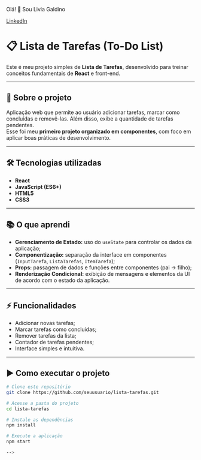 Olá! 👋 Sou Livia Galdino 


 <a href="https://www.linkedin.com/in/livia-galdino-07523023a">LinkedIn</a>

# 📋 Lista de Tarefas (To-Do List)


Este é meu projeto simples de **Lista de Tarefas**, desenvolvido para treinar conceitos fundamentais de **React** e front-end.

---

## 🚀 Sobre o projeto
Aplicação web que permite ao usuário adicionar tarefas, marcar como concluídas e removê-las. Além disso, exibe a quantidade de tarefas pendentes.  
Esse foi meu **primeiro projeto organizado em componentes**, com foco em aplicar boas práticas de desenvolvimento.

---

## 🛠 Tecnologias utilizadas
- **React**
- **JavaScript (ES6+)**
- **HTML5**
- **CSS3**

---

## 📚 O que aprendi
- **Gerenciamento de Estado:** uso do `useState` para controlar os dados da aplicação;  
- **Componentização:** separação da interface em componentes (`InputTarefa`, `ListaTarefas`, `ItemTarefa`);  
- **Props:** passagem de dados e funções entre componentes (pai → filho);  
- **Renderização Condicional:** exibição de mensagens e elementos da UI de acordo com o estado da aplicação.  

---

## ⚡ Funcionalidades
- Adicionar novas tarefas;  
- Marcar tarefas como concluídas;  
- Remover tarefas da lista;  
- Contador de tarefas pendentes;  
- Interface simples e intuitiva.

---

## ▶️ Como executar o projeto
```bash
# Clone este repositório
git clone https://github.com/seuusuario/lista-tarefas.git

# Acesse a pasta do projeto
cd lista-tarefas

# Instale as dependências
npm install

# Execute a aplicação
npm start

-->
